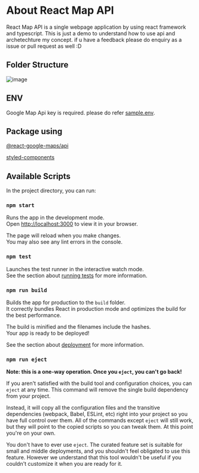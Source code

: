 # About React Map API
React Map API is a single webpage application by using react framework and typescript. This is just a demo to understand how to use api and archetechture my concept. if u have a feedback please do enquiry as a issue or pull request as well :D


## Folder Structure

![image](https://user-images.githubusercontent.com/31228115/152943510-c49d2097-904a-4a42-a30a-36053e3fc08a.png)

## ENV

Google Map Api key is required. please do refer [sample.env](https://github.com/chonghow97/react-map-API/blob/main/.env).

## Package using
[@react-google-maps/api](https://www.npmjs.com/package/@react-google-maps/api)

[styled-components](https://styled-components.com)

## Available Scripts

In the project directory, you can run:

### `npm start`

Runs the app in the development mode.\
Open [http://localhost:3000](http://localhost:3000) to view it in your browser.

The page will reload when you make changes.\
You may also see any lint errors in the console.

### `npm test`

Launches the test runner in the interactive watch mode.\
See the section about [running tests](https://facebook.github.io/create-react-app/docs/running-tests) for more information.

### `npm run build`

Builds the app for production to the `build` folder.\
It correctly bundles React in production mode and optimizes the build for the best performance.

The build is minified and the filenames include the hashes.\
Your app is ready to be deployed!

See the section about [deployment](https://facebook.github.io/create-react-app/docs/deployment) for more information.

### `npm run eject`

**Note: this is a one-way operation. Once you `eject`, you can't go back!**

If you aren't satisfied with the build tool and configuration choices, you can `eject` at any time. This command will remove the single build dependency from your project.

Instead, it will copy all the configuration files and the transitive dependencies (webpack, Babel, ESLint, etc) right into your project so you have full control over them. All of the commands except `eject` will still work, but they will point to the copied scripts so you can tweak them. At this point you're on your own.

You don't have to ever use `eject`. The curated feature set is suitable for small and middle deployments, and you shouldn't feel obligated to use this feature. However we understand that this tool wouldn't be useful if you couldn't customize it when you are ready for it.
